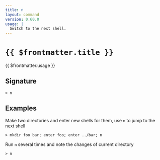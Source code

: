 ```yaml
---
title: n
layout: command
version: 0.60.0
usage: |
  Switch to the next shell.
---
```


# `{{ $frontmatter.title }}`

<div style='white-space: pre-wrap;'>{{ $frontmatter.usage }}</div>

## Signature

`> n `

## Examples

Make two directories and enter new shells for them, use `n` to jump to the next shell

```shell
> mkdir foo bar; enter foo; enter ../bar; n
```

Run `n` several times and note the changes of current directory

```shell
> n
```
